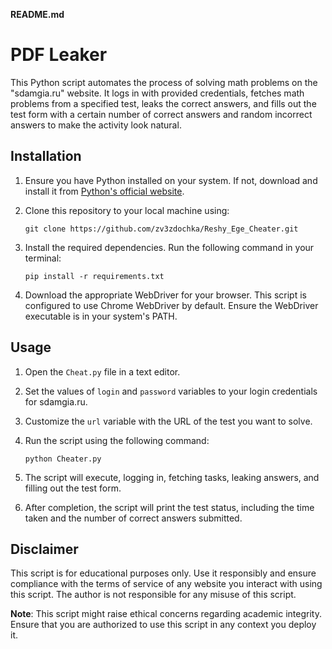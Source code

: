 **README.md**

# PDF Leaker

This Python script automates the process of solving math problems on the "sdamgia.ru" website. It logs in with provided credentials, fetches math problems from a specified test, leaks the correct answers, and fills out the test form with a certain number of correct answers and random incorrect answers to make the activity look natural.

## Installation

1. Ensure you have Python installed on your system. If not, download and install it from [Python's official website](https://www.python.org/).

2. Clone this repository to your local machine using:

    ```
    git clone https://github.com/zv3zdochka/Reshy_Ege_Cheater.git
    ```

3. Install the required dependencies. Run the following command in your terminal:

    ```
    pip install -r requirements.txt
    ```

4. Download the appropriate WebDriver for your browser. This script is configured to use Chrome WebDriver by default. Ensure the WebDriver executable is in your system's PATH.


## Usage

1. Open the `Cheat.py` file in a text editor.

2. Set the values of `login` and `password` variables to your login credentials for sdamgia.ru.

3. Customize the `url` variable with the URL of the test you want to solve.

4. Run the script using the following command:

    ```
    python Cheater.py
    ```

5. The script will execute, logging in, fetching tasks, leaking answers, and filling out the test form. 

6. After completion, the script will print the test status, including the time taken and the number of correct answers submitted.

## Disclaimer

This script is for educational purposes only. Use it responsibly and ensure compliance with the terms of service of any website you interact with using this script. The author is not responsible for any misuse of this script.

**Note**: This script might raise ethical concerns regarding academic integrity. Ensure that you are authorized to use this script in any context you deploy it.